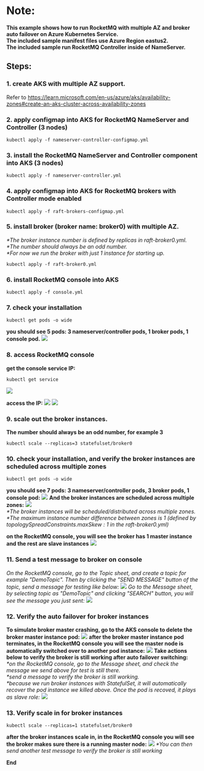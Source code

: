 # Note: 
**This example shows how to run RocketMQ with multiple AZ and broker auto failover on Azure Kubernetes Service.**<br>
**The included sample manifest files use Azure Region eastus2.**<br>
**The included sample run RocketMQ Controller inside of NameServer.**

## Steps:
### 1. create AKS with multiple AZ support. 
Refer to https://learn.microsoft.com/en-us/azure/aks/availability-zones#create-an-aks-cluster-across-availability-zones

### 2. apply configmap into AKS for RocketMQ NameServer and Controller (3 nodes)
```
kubectl apply -f nameserver-controller-configmap.yml
```


### 3. install the RocketMQ NameServer and Controller component into AKS (3 nodes)
```
kubectl apply -f nameserver-controller.yml
```

### 4. apply configmap into AKS for RocketMQ brokers with Controller mode enabled
```
kubectl apply -f raft-brokers-configmap.yml
```

### 5. install broker (broker name: broker0) with multiple AZ. 
_*The broker instance number is defined by replicas in raft-broker0.yml._<br>
_*The number should always be an odd number._<br>
_*For now we run the broker with just 1 instance for starting up._<br>
```
kubectl apply -f raft-broker0.yml
```

### 6. install RocketMQ console into AKS
```
kubectl apply -f console.yml
```

### 7. check your installation
```
kubectl get pods -o wide
```
**you should see 5 pods: 3 nameserver/controller pods, 1 broker pods, 1 console pod.**
![](https://github.com/kylercai/OSS-AKS/blob/master/rocketmq-raft/01-step7-1-check-your-installation.jpg)

### 8. access RocketMQ console
**get the console service IP:** 
```
kubectl get service
```
![](https://github.com/kylercai/OSS-AKS/blob/master/rocketmq-raft/02-step8-1-get-console-service.jpg) <br>

**access the IP:**
![](https://github.com/kylercai/OSS-AKS/blob/master/rocketmq-raft/02-step8-2-access-console.jpg)
![](https://github.com/kylercai/OSS-AKS/blob/master/rocketmq-raft/02-step8-2-access-console-cluster.jpg)

### 9. scale out the broker instances. 
**The number should always be an odd number, for example 3**
```
kubectl scale --replicas=3 statefulset/broker0
```

### 10. check your installation, and verify the broker instances are scheduled across multiple zones
```
kubectl get pods -o wide
```
**you should see 7 pods: 3 nameserver/controller pods, 3 broker pods, 1 console pod:**
![](https://github.com/kylercai/OSS-AKS/blob/master/rocketmq-raft/03-step10-1-check-your-installation.jpg)
**And the broker instances are scheduled across multiple zones:**
![](https://github.com/kylercai/OSS-AKS/blob/master/rocketmq-raft/03-step10-3-nodes-across-AZ.jpg)
<br>
_*The broker instances will be scheduled/distributed across multiple zones._<br>
_*The maximum instance number difference between zones is 1 (defined by topologySpreadConstraints.maxSkew : 1 in the raft-broker0.yml)_

**on the RocketMQ console, you will see the broker has 1 master instance and the rest are slave instances**
![](https://github.com/kylercai/OSS-AKS/blob/master/rocketmq-raft/03-step10-2-console-master-slaves.jpg)


### 11. Send a test message to broker on console
_On the RocketMQ console, go to the Topic sheet, and create a topic for example "DemoTopic". Then by clicking the "SEND MESSAGE" button of the topic, send a message for testing like below:_
![](https://github.com/kylercai/OSS-AKS/blob/master/rocketmq-raft/04-step11-1-console-send-test-message.jpg)
_Go to the Message sheet, by selecting topic as "DemoTopic" and clicking "SEARCH" button, you will see the message you just sent:_
![](https://github.com/kylercai/OSS-AKS/blob/master/rocketmq-raft/04-step11-2-console-query-test-message.jpg)

### 12. Verify the auto failover for broker instances
**To simulate broker master crashing, go to the AKS console to delete the broker master instance pod:** 
![](https://github.com/kylercai/OSS-AKS/blob/master/rocketmq-raft/05-step12-1-delete-broker-master-node-pod.jpg)
**after the broker master instance pod terminates, in the RocketMQ console you will see the master node is automatically switched over to another pod instance:** 
![](https://github.com/kylercai/OSS-AKS/blob/master/rocketmq-raft/05-step12-2-master-auto-switched.jpg)
**Take actions below to verify the broker is still working after auto failover switching:**<br>
_*on the RocketMQ console, go to the Message sheet, and check the message we send above for test is still there._<br>
_*send a message to verify the broker is still working._<br>
_*because we run broker instances with StatefulSet, it will automatically recover the pod instance we killed above. Once the pod is recoved, it plays as slave role:_
![](https://github.com/kylercai/OSS-AKS/blob/master/rocketmq-raft/05-step12-3-new-master-slaves.jpg)

### 13. Verify scale in for broker instances
```
kubectl scale --replicas=1 statefulset/broker0
```
**after the broker instances scale in, in the RocketMQ console you will see the broker makes sure there is a running master node:**
![](https://github.com/kylercai/OSS-AKS/blob/master/rocketmq-raft/06-step13-1-scale-in-result.jpg)
_*You can then send another test message to verify the broker is still working_

**End**